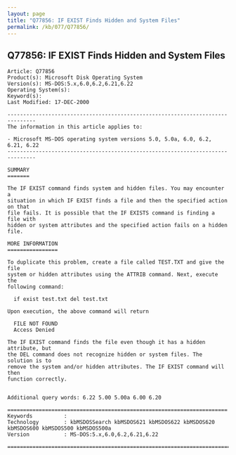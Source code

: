 ```yaml
---
layout: page
title: "Q77856: IF EXIST Finds Hidden and System Files"
permalink: /kb/077/Q77856/
---
```


## Q77856: IF EXIST Finds Hidden and System Files

	Article: Q77856
	Product(s): Microsoft Disk Operating System
	Version(s): MS-DOS:5.x,6.0,6.2,6.21,6.22
	Operating System(s): 
	Keyword(s): 
	Last Modified: 17-DEC-2000
	
	-------------------------------------------------------------------------------
	The information in this article applies to:
	
	- Microsoft MS-DOS operating system versions 5.0, 5.0a, 6.0, 6.2, 6.21, 6.22 
	-------------------------------------------------------------------------------
	
	SUMMARY
	=======
	
	The IF EXIST command finds system and hidden files. You may encounter a
	situation in which IF EXIST finds a file and then the specified action on that
	file fails. It is possible that the IF EXISTS command is finding a file with
	hidden or system attributes and the specified action fails on a hidden file.
	
	MORE INFORMATION
	================
	
	To duplicate this problem, create a file called TEST.TXT and give the file
	system or hidden attributes using the ATTRIB command. Next, execute the
	following command:
	
	  if exist test.txt del test.txt
	
	Upon execution, the above command will return
	
	  FILE NOT FOUND
	  Access Denied
	
	The IF EXIST command finds the file even though it has a hidden attribute, but
	the DEL command does not recognize hidden or system files. The solution is to
	remove the system and/or hidden attributes. The IF EXIST command will then
	function correctly.
	
	
	Additional query words: 6.22 5.00 5.00a 6.00 6.20
	
	======================================================================
	Keywords          :  
	Technology        : kbMSDOSSearch kbMSDOS621 kbMSDOS622 kbMSDOS620 kbMSDOS600 kbMSDOS500 kbMSDOS500a
	Version           : MS-DOS:5.x,6.0,6.2,6.21,6.22
	
	=============================================================================
	
